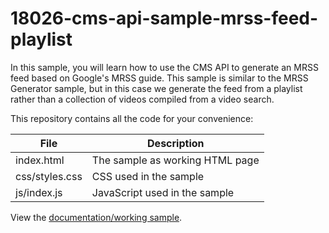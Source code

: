 # 18026-cms-api-sample-mrss-feed-playlist
In this sample, you will learn how to use the CMS API to generate an MRSS feed based on Google's MRSS guide. This sample is similar to the MRSS Generator sample, but in this case we generate the feed from a playlist rather than a collection of videos compiled from a video search.

This repository contains all the code for your convenience:

<table>
	<thead>
		<th>File</th>
		<th>Description</th>
	</thead>
	<tr>
		<td>index.html</td>
		<td>The sample as working HTML page</td>
	</tr>
	<tr>
		<td>css/styles.css</td>
		<td>CSS used in the sample</td>
	</tr>
	<tr>
		<td>js/index.js</td>
		<td>JavaScript used in the sample</td>
	</tr>
</table>

View the [documentation/working sample](https://support.brightcove.com/cms-api-sample-mrss-feed-playlist).
